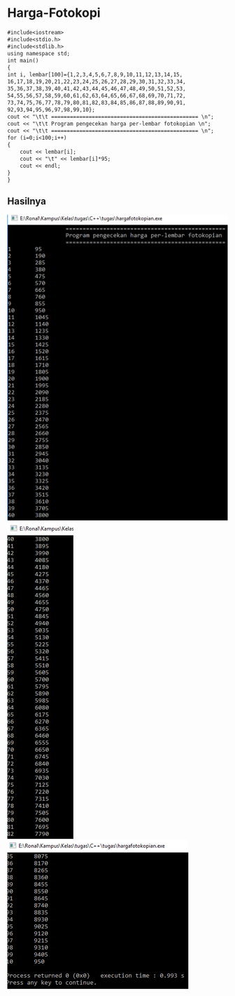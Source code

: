 # Harga-Fotokopi

    #include<iostream>
    #include<stdio.h>
    #include<stdlib.h>
    using namespace std;
    int main()
    {
    int i, lembar[100]={1,2,3,4,5,6,7,8,9,10,11,12,13,14,15,
    16,17,18,19,20,21,22,23,24,25,26,27,28,29,30,31,32,33,34,
    35,36,37,38,39,40,41,42,43,44,45,46,47,48,49,50,51,52,53,
    54,55,56,57,58,59,60,61,62,63,64,65,66,67,68,69,70,71,72,
    73,74,75,76,77,78,79,80,81,82,83,84,85,86,87,88,89,90,91,
    92,93,94,95,96,97,98,99,10};
    cout << "\t\t =============================================== \n";
    cout << "\t\t Program pengecekan harga per-lembar fotokopian \n";
    cout << "\t\t =============================================== \n";
    for (i=0;i<100;i++)
    {
        cout << lembar[i];
        cout << "\t" << lembar[i]*95;
        cout << endl;
    }
    }

## Hasilnya

![img](https://github.com/ernico27/Harga-Fotokopi/blob/master/harga%20potokian%201.png?raw=true)
![img](https://github.com/ernico27/Harga-Fotokopi/blob/master/harga%20potokian%202.png?raw=true)
![img](https://github.com/ernico27/Harga-Fotokopi/blob/master/harga%20potokian%203.png?raw=true)
